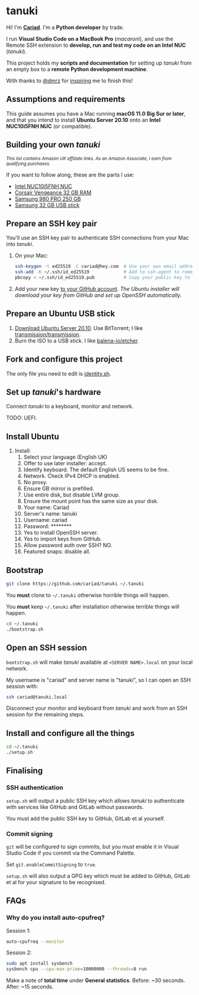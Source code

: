 # tanuki

Hi! I'm **[Cariad](https://cariad.io)**. I'm a **Python developer** by trade.

I run **Visual Studio Code on a MacBook Pro** (_macaroni_), and use the Remote SSH extension to **develop, run and test my code on an Intel NUC** (_tanuki_).

This project holds my **scripts and documentation** for setting up _tanuki_ from an empty box to a **remote Python development machine**.

With thanks to [@dmrz](https://github.com/dmrz) for [inspiring](https://dimamoroz.com/2021/03/09/intel-nuc-for-development/) me to finish this!

## Assumptions and requirements

This guide assumes you have a Mac running **macOS 11.0 Big Sur or later**, and that you intend to install **Ubuntu Server 20.10** onto an **Intel NUC10i5FNH NUC** (or compatible).

## Building your own _tanuki_

<span style="font-size: smaller; font-style: italic;">This list contains Amazon UK affiliate links. As an Amazon Associate, I earn from qualifying purchases.</span>

If you want to follow along, these are the parts I use:

- [Intel NUC10i5FNH NUC](https://amzn.to/3d1HEud)
- [Corsair Vengeance 32 GB RAM](https://amzn.to/3r8yqkF)
- [Samsung 980 PRO 250 GB](https://amzn.to/3ccXYcm)
- [Samsung 32 GB USB stick](https://amzn.to/3lEV7Mg)

## Prepare an SSH key pair

You'll use an SSH key pair to authenticate SSH connections from your Mac into _tanuki_.

1. On your Mac:

    ```bash
    ssh-keygen -t ed25519 -C cariad@hey.com  # Use your own email address
    ssh-add -K ~/.ssh/id_ed25519             # Add to ssh-agent to remember your passphrase
    pbcopy < ~/.ssh/id_ed25519.pub           # Copy your public key to the clipboard
    ```

1. Add your new key [to your GitHub account](https://github.com/settings/ssh/new). _The Ubuntu installer will download your key from GitHub and set up OpenSSH automatically._

## Prepare an Ubuntu USB stick

1. [Download Ubuntu Server 20.10](https://ubuntu.com/download/server#downloads). Use BitTorrent; I like [transmission/transmission](https://github.com/transmission/transmission).
1. Burn the ISO to a USB stick. I like [balena-io/etcher](https://github.com/balena-io/etcher).

## Fork and configure this project

The only file you need to edit is [identity.sh](identity.sh).

## Set up _tanuki_'s hardware

Connect _tanuki_ to a keyboard, monitor and network.

TODO: UEFI.

## Install Ubuntu

1. Install:
    1. Select your language (English UK)
    1. Offer to use later installer: accept.
    1. Identify keyboard. The default English US seems to be fine.
    1. Network. Check IPv4 DHCP is enabled.
    1. No proxy.
    1. Ensure GB mirror is prefilled.
    1. Use entire disk, but disable LVM group.
    1. Ensure the mount point has the same size as your disk.
    1. Your name: Cariad
    1. Server's name: tanuki
    1. Username: cariad
    1. Password: ********
    1. Yes to install OpenSSH server.
    1. Yes to import keys from GitHub.
    1. Allow password auth over SSH? NO.
    1. Featured snaps: disable all.


## Bootstrap

```bash
git clone https://github.com/cariad/tanuki ~/.tanuki
```

You **must** clone to `~/.tanuki` otherwise horrible things will happen.

You **must** keep `~/.tanuki` after installation otherwise terrible things will happen.

```bash
cd ~/.tanuki
./bootstrap.sh
```

## Open an SSH session

`bootstrap.sh` will make _tanuki_ available at `<SERVER NAME>.local` on your local network.

My username is "cariad" and server name is "tanuki", so I can open an SSH session with:

```bash
ssh cariad@tanuki.local
```

Disconnect your monitor and keyboard from _tanuki_ and work from an SSH session for the remaining steps.

## Install and configure all the things

```bash
cd ~/.tanuki
./setup.sh
```

## Finalising

### SSH authentication

`setup.sh` will output a public SSH key which allows _tanuki_ to authenticate with services like GitHub and GitLab without passwords.

You must add the public SSH key to GitHub, GitLab et al yourself.

### Commit signing

`git` will be configured to sign commits, but you must enable it in Visual Studio Code if you commit via the Command Palette.

Set `git.enableCommitSigning` to `true`.

`setup.sh` will also output a GPG key which must be added to GitHub, GitLab et al for your signature to be recognised.

## FAQs

### Why do you install auto-cpufreq?

Session 1:

```bash
auto-cpufreq --monitor
```

Session 2:

```bash
sudo apt install sysbench
sysbench cpu --cpu-max-prime=10000000 --threads=8 run
```

Make a note of **total time** under **General statistics**. Before: ~30 seconds. After: ~15 seconds.
